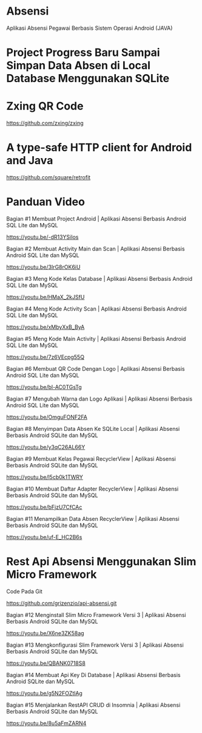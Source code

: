# Absensi
Aplikasi Absensi Pegawai Berbasis Sistem Operasi Android (JAVA)

# Project Progress Baru Sampai Simpan Data Absen di Local Database Menggunakan SQLite

# Zxing QR Code
https://github.com/zxing/zxing

# A type-safe HTTP client for Android and Java
https://github.com/square/retrofit

# Panduan Video
Bagian #1 Membuat Project Android | Aplikasi Absensi Berbasis Android SQL Lite dan MySQL

https://youtu.be/-dR13YSiIos

Bagian #2 Membuat Activity Main dan Scan | Aplikasi Absensi Berbasis Android SQL Lite dan MySQL

https://youtu.be/3IrG8rOK6iU

Bagian #3 Meng Kode Kelas Database | Aplikasi Absensi Berbasis Android SQL Lite dan MySQL

https://youtu.be/HMaX_2kJSfU

Bagian #4 Meng Kode Activity Scan | Aplikasi Absensi Berbasis Android SQL Lite dan MySQL

https://youtu.be/xMbyXxB_ByA

Bagian #5 Meng Kode Main Activity | Aplikasi Absensi Berbasis Android SQL Lite dan MySQL

https://youtu.be/7z6VEcpg55Q

Bagian #6 Membuat QR Code Dengan Logo | Aplikasi Absensi Berbasis Android SQL Lite dan MySQL

https://youtu.be/bl-AC0TGsTg

Bagian #7 Mengubah Warna dan Logo Aplikasi | Aplikasi Absensi Berbasis Android SQL Lite dan MySQL

https://youtu.be/OmguFONF2FA

Bagian #8 Menyimpan Data Absen Ke SQLite Local | Aplikasi Absensi Berbasis Android SQLite dan MySQL

https://youtu.be/y3qC26AL66Y

Bagian #9 Membuat Kelas Pegawai RecyclerView | Aplikasi Absensi Berbasis Android SQLite dan MySQL

https://youtu.be/l5cb0k1TWRY

Bagian #10 Membuat Daftar Adapter RecyclerView | Aplikasi Absensi Berbasis Android SQLite dan MySQL

https://youtu.be/bFjzU7CfCAc

Bagian #11 Menampilkan Data Absen RecyclerView | Aplikasi Absensi Berbasis Android SQLite dan MySQL

https://youtu.be/uf-E_HC2B6s

# Rest Api Absensi Menggunakan Slim Micro Framework

Code Pada Git

https://github.com/grizenzio/api-absensi.git

Bagian #12 Menginstall Slim Micro Framework Versi 3 | Aplikasi Absensi Berbasis Android SQLite dan MySQL

https://youtu.be/X6ne3ZK58ag

Bagian #13 Mengkonfigurasi Slim Framework Versi 3 | Aplikasi Absensi Berbasis Android SQLite dan MySQL

https://youtu.be/QBANK0718S8

Bagian #14 Membuat Api Key Di Database | Aplikasi Absensi Berbasis Android SQLite dan MySQL

https://youtu.be/g5N2FOZtlAg

Bagian #15 Menjalankan RestAPI CRUD di Insomnia | Aplikasi Absensi Berbasis Android SQLite dan MySQL

https://youtu.be/8u5aFmZARN4
